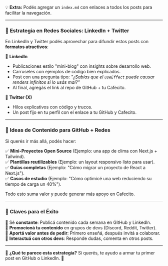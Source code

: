 💡 **Extra:** Podés agregar un `index.md` con enlaces a todos los posts para facilitar la navegación.  

---  

### 🚀 **Estrategia en Redes Sociales: LinkedIn + Twitter**  
En LinkedIn y Twitter podés aprovechar para difundir estos posts con **formatos atractivos**:  

🔹 **LinkedIn**  
- Publicaciones estilo "mini-blog" con insights sobre desarrollo web.  
- Carruseles con ejemplos de código bien explicados.  
- Post con una pregunta tipo: *"¿Sabías que el `useEffect` puede causar renders infinitos si lo usás mal?"*  
- Al final, agregás el link al repo de GitHub + tu Cafecito.  

🔹 **Twitter (X)**  
- Hilos explicativos con código y trucos.  
- Un post fijo en tu perfil con el enlace a tu GitHub y Cafecito.  

---  

### 📌 **Ideas de Contenido para GitHub + Redes**  
Si querés ir más allá, podés hacer:  

✅ **Mini-Proyectos Open Source** (Ejemplo: una app de clima con Next.js + Tailwind).  
✅ **Plantillas reutilizables** (Ejemplo: un layout responsivo listo para usar).  
✅ **Guías completas** (Ejemplo: "Cómo migrar un proyecto de React a Next.js").  
✅ **Casos de estudio** (Ejemplo: "Cómo optimicé una web reduciendo su tiempo de carga un 40%").  

Todo esto suma valor y puede generar más apoyo en Cafecito.  

---  

### 🎯 **Claves para el Éxito**  
🔹 Sé **constante**: Publicá contenido cada semana en GitHub y LinkedIn.  
🔹 **Promocioná tu contenido** en grupos de devs (Discord, Reddit, Twitter).  
🔹 **Aportá valor antes de pedir**: Primero enseñá, después invitá a colaborar.  
🔹 **Interactuá con otros devs**: Responde dudas, comenta en otros posts.  

---  

💬 **¿Qué te parece esta estrategia?** Si querés, te ayudo a armar tu primer post en GitHub o LinkedIn. 🚀

